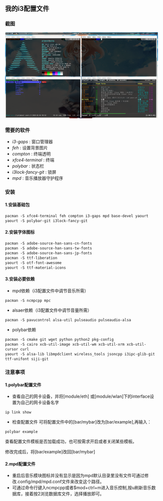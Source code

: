 ## 我的i3配置文件



### 截图

![my_desktop](my_desktop.png)



### 需要的软件

* *i3-gaps* : 窗口管理器
* *feh* : 设置背景图片
* *compton* : 终端透明
* *xfce4-terminal* : 终端
* *polybar* : 状态栏
* *i3lock-fancy-git* : 锁屏
* *mpd* : 音乐播放器守护程序


### 安装

#### 1.安装基础包
```
pacman -S xfce4-terminal feh compton i3-gaps mpd base-devel yaourt
yaourt -S polybar-git i3lock-fancy-git
```
#### 2.安装字体图标
```
pacman -S adobe-source-han-sans-cn-fonts
pacman -S adobe-source-han-sans-tw-fonts
pacman -S adobe-source-han-sans-jp-fonts
pacman -S ttf-liberation
yaourt -S otf-font-awesome
yaourt -S ttf-material-icons 
```
#### 3.安装必要依赖
- mpd依赖（i3配置文件中调节音乐所需）
```
pacman -S ncmpcpp mpc
```
- alsaer依赖（i3配置文件中调节音量所需）
```
pacman -S pavucontrol alsa-util pulseaudio pulseaudio-alsa
```
- polybar依赖
```
pacman -S cmake git wget python python2 pkg-config
pacman -S cairo xcb-util-image xcb-util-wm xcb-util-xrm xcb-util-cursor curl
yaourt -S alsa-lib libmpdclient wireless_tools jsoncpp i3ipc-glib-git ttf-unifont siji-git
```

### 注意事项

#### 1.polybar配置文件
- 查看自己的网卡设备，并将[module/eth] 或[module/wlan]下的interface设置为自己的网卡设备名字
```
ip link show
```
- 检查配置文件
可将配置文件中的[bar/mybar]改为[bar/example],再输入：
```
polybar example
```
查看配置文件模板是否加载成功，也可按需求开启或者关闭某些模板。

修改完成后，将[bar/example]改回[bar/mybar]

#### 2.mpd配置文件
- 重启后音乐模块图标并没有显示是因为mpd默认目录里没有文件可通过修改.config/mpd/mpd.conf文件来改变这个路径。
- 可通过命令行键入ncmpcpp或者$mod+ctrl+m进入音乐控制,按u刷新音乐数据库，接着按2浏览数据库文件，选择播放即可。
